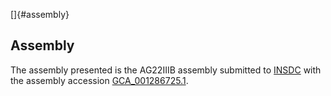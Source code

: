 []{#assembly}

Assembly
--------

The assembly presented is the AG22IIIB assembly submitted to
[INSDC](http://www.insdc.org) with the assembly accession
[GCA\_001286725.1](http://www.ebi.ac.uk/ena/data/view/GCA_001286725.1).
